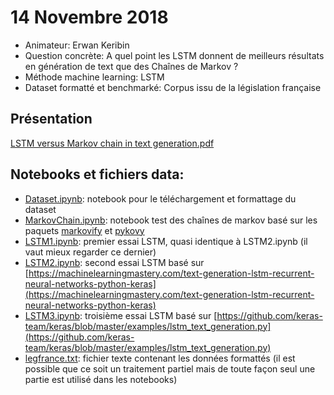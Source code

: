 # 14 Novembre 2018
- Animateur: Erwan Keribin
- Question concrète: A quel point les LSTM donnent de meilleurs résultats en génération de text que des Chaînes de Markov ?
- Méthode machine learning: LSTM
- Dataset formatté et benchmarké: Corpus issu de la législation française

## Présentation
[LSTM versus Markov chain in text generation.pdf](https://github.com/amlb/amlb.github.io/blob/master/2018-11-14_LSTM_legifrance/LSTM%20versus%20Markov%20chain%20in%20text%20generation.pdf)

## Notebooks et fichiers data:
- [Dataset.ipynb](https://github.com/amlb/amlb.github.io/blob/master/2018-11-14_LSTM_legifrance/Dataset.ipynb): notebook pour le téléchargement et formattage du dataset
- [MarkovChain.ipynb](https://github.com/amlb/amlb.github.io/blob/master/2018-11-14_LSTM_legifrance/MarkovChain.ipynb): notebook test des chaînes de markov basé sur les paquets [markovify](https://github.com/jsvine/markovify) et [pykovy](https://github.com/justanr/pykovy)
- [LSTM1.ipynb](https://github.com/amlb/amlb.github.io/blob/master/2018-11-14_LSTM_legifrance/LSTM1.ipynb): premier essai LSTM, quasi identique à LSTM2.ipynb (il vaut mieux regarder ce dernier)
- [LSTM2.ipynb](https://github.com/amlb/amlb.github.io/blob/master/2018-11-14_LSTM_legifrance/LSTM2.ipynb): second essai LSTM basé sur [https://machinelearningmastery.com/text-generation-lstm-recurrent-neural-networks-python-keras](https://machinelearningmastery.com/text-generation-lstm-recurrent-neural-networks-python-keras)
- [LSTM3.ipynb](https://github.com/amlb/amlb.github.io/blob/master/2018-11-14_LSTM_legifrance/LSTM3.ipynb): troisième essai LSTM basé sur [https://github.com/keras-team/keras/blob/master/examples/lstm_text_generation.py](https://github.com/keras-team/keras/blob/master/examples/lstm_text_generation.py)
- [legfrance.txt](https://github.com/amlb/amlb.github.io/blob/master/2018-11-14_LSTM_legifrance/legfrance.txt): fichier texte contenant les données formattés (il est possible que ce soit un traitement partiel mais de toute façon seul une partie est utilisé dans les notebooks)
